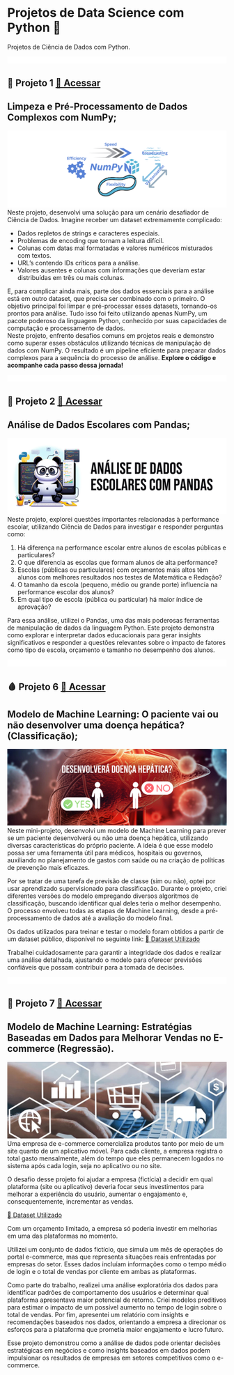 # Projetos de Data Science com Python 🐍
Projetos de Ciência de Dados com Python.

![Espaço](imgs/espaco_menor.png) 
## 🔣 Projeto 1 [🔗 Acessar](Limpeza_Dados_Numpy/Limpeza-Numpy.ipynb)
## Limpeza e Pré-Processamento de Dados Complexos com NumPy;  
![Representação](imgs/numpy.jpg)
Neste projeto, desenvolvi uma solução para um cenário desafiador de Ciência de Dados. Imagine receber um dataset extremamente complicado:  
- Dados repletos de strings e caracteres especiais.  
- Problemas de encoding que tornam a leitura difícil.  
- Colunas com datas mal formatadas e valores numéricos misturados com textos.  
- URL’s contendo IDs críticos para a análise.  
- Valores ausentes e colunas com informações que deveriam estar distribuídas em três ou mais colunas.  

E, para complicar ainda mais, parte dos dados essenciais para a análise está em outro dataset, que precisa ser combinado com o primeiro. O objetivo principal foi limpar e pré-processar esses datasets, tornando-os prontos para análise. Tudo isso foi feito utilizando apenas NumPy, um pacote poderoso da linguagem Python, conhecido por suas capacidades de computação e processamento de dados.  
Neste projeto, enfrento desafios comuns em projetos reais e demonstro como superar esses obstáculos utilizando técnicas de manipulação de dados com NumPy. O resultado é um pipeline eficiente para preparar dados complexos para a sequência do processo de análise. __Explore o código e acompanhe cada passo dessa jornada!__


![Espaço](imgs/espaco_menor.png) 
## 🐼 Projeto 2 [🔗 Acessar](Dados_Escolares_Pandas/Dados_Escolares_Pandas.ipynb)
## Análise de Dados Escolares com Pandas;  
![Representação](imgs/pandas.jpg)
Neste projeto, explorei questões importantes relacionadas à performance escolar, utilizando Ciência de Dados para investigar e responder perguntas como:  
1. Há diferença na performance escolar entre alunos de escolas públicas e particulares?  
2. O que diferencia as escolas que formam alunos de alta performance?  
3. Escolas (públicas ou particulares) com orçamentos mais altos têm alunos com melhores resultados nos testes de Matemática e Redação?  
4. O tamanho da escola (pequeno, médio ou grande porte) influencia na performance escolar dos alunos?  
5. Em qual tipo de escola (pública ou particular) há maior índice de aprovação?  

Para essa análise, utilizei o Pandas, uma das mais poderosas ferramentas de manipulação de dados da linguagem Python. Este projeto demonstra como explorar e interpretar dados educacionais para gerar insights significativos e responder a questões relevantes sobre o impacto de fatores como tipo de escola, orçamento e tamanho no desempenho dos alunos.


![Espaço](imgs/espaco_menor.png) 
## 🩸 Projeto 6 [🔗 Acessar](MLClassificacao_Doenca_Hepatica/Classificacao-Doenca-Hepatica.ipynb)
## Modelo de Machine Learning: O paciente vai ou não desenvolver uma doença hepática? (Classificação); 
![Representação](imgs/classificacao-img.jpg) 
Neste mini-projeto, desenvolvi um modelo de Machine Learning para prever se um paciente desenvolverá ou não uma doença hepática, utilizando diversas características do próprio paciente. A ideia é que esse modelo possa ser uma ferramenta útil para médicos, hospitais ou governos, auxiliando no planejamento de gastos com saúde ou na criação de políticas de prevenção mais eficazes.  

Por se tratar de uma tarefa de previsão de classe (sim ou não), optei por usar aprendizado supervisionado para classificação. Durante o projeto, criei diferentes versões do modelo empregando diversos algoritmos de classificação, buscando identificar qual deles teria o melhor desempenho. O processo envolveu todas as etapas de Machine Learning, desde a pré-processamento de dados até a avaliação do modelo final.  

Os dados utilizados para treinar e testar o modelo foram obtidos a partir de um dataset público, disponível no seguinte link: [🔗 Dataset Utilizado](https://archive.ics.uci.edu/dataset/225/ilpd+indian+liver+patient+dataset)

Trabalhei cuidadosamente para garantir a integridade dos dados e realizar uma análise detalhada, ajustando o modelo para oferecer previsões confiáveis que possam contribuir para a tomada de decisões.

![Espaço](imgs/espaco_menor.png) 
## 💸 Projeto 7 [🔗 Acessar](https://github.com/gabrielpito92/data_science_python/blob/main/MLAnalise_Ecomerce/Vendas_Ecommerce.ipynb)
## Modelo de Machine Learning: Estratégias Baseadas em Dados para Melhorar Vendas no E-commerce (Regressão).  
![Representação](imgs/ecommerce-regressao.jpg) 
Uma empresa de e-commerce comercializa produtos tanto por meio de um site quanto de um aplicativo móvel. Para cada cliente, a empresa registra o total gasto mensalmente, além do tempo que eles permanecem logados no sistema após cada login, seja no aplicativo ou no site.  

O desafio desse projeto foi ajudar a empresa (fictícia) a decidir em qual plataforma (site ou aplicativo) deveria focar seus investimentos para melhorar a experiência do usuário, aumentar o engajamento e, consequentemente, incrementar as vendas.  

[🔗 Dataset Utilizado](MLAnalise_Ecomerce/dados/dataset.csv)  

Com um orçamento limitado, a empresa só poderia investir em melhorias em uma das plataformas no momento.    

Utilizei um conjunto de dados fictício, que simula um mês de operações do portal e-commerce, mas que representa situações reais enfrentadas por empresas do setor. Esses dados incluíam informações como o tempo médio de login e o total de vendas por cliente em ambas as plataformas.  

Como parte do trabalho, realizei uma análise exploratória dos dados para identificar padrões de comportamento dos usuários e determinar qual plataforma apresentava maior potencial de retorno. Criei modelos preditivos para estimar o impacto de um possível aumento no tempo de login sobre o total de vendas. Por fim, apresentei um relatório com insights e recomendações baseados nos dados, orientando a empresa a direcionar os esforços para a plataforma que prometia maior engajamento e lucro futuro.  

Esse projeto demonstrou como a análise de dados pode orientar decisões estratégicas em negócios e como insights baseados em dados podem impulsionar os resultados de empresas em setores competitivos como o e-commerce.